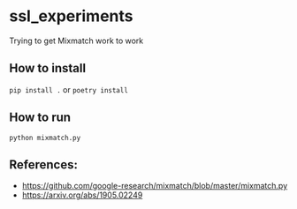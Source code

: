 # ssl_experiments

Trying to get Mixmatch work to work

## How to install
`pip install .` or `poetry install`

## How to run
`python mixmatch.py`

## References:
* https://github.com/google-research/mixmatch/blob/master/mixmatch.py
* https://arxiv.org/abs/1905.02249